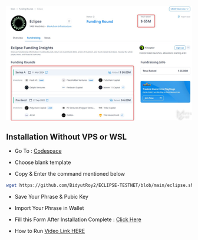 <p align="center">
<img src='FundRaise.jpg' width='700'>
</p>

## Installation Without VPS or WSL

- Go To : [Codespace](https://github.com/codespaces)
  
- Choose blank template
  
- Copy & Enter the command mentioned below

```bash
wget https://github.com/BidyutRoy2/ECLIPSE-TESTNET/blob/main/eclipse.sh && chmod +x eclipse.sh && ./eclipse.sh
```

- Save Your Phrase & Pubic Key
- Import Your Phrase in Wallet

- Fill this Form After Installation Complete : [Click Here](https://docs.google.com/forms/d/e/1FAIpQLSfJQCFBKHpiy2HVw9lTjCj7k0BqNKnP6G1cd0YdKhaPLWD-AA/viewform?pli=1)

- How to Run [Video Link HERE](https://t.me/hiddengemnews/7002)
